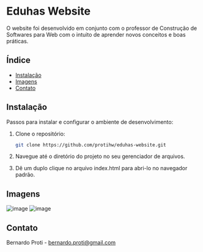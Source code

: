 # Eduhas Website

O website foi desenvolvido em conjunto com o professor de Construção de Softwares para Web com o intuito de aprender novos conceitos e boas práticas.

## Índice

- [Instalação](#instalação)
- [Imagens](#uso)
- [Contato](#contato)

## Instalação

Passos para instalar e configurar o ambiente de desenvolvimento:

1. Clone o repositório:
    ```sh
    git clone https://github.com/protihw/eduhas-website.git
    ```
2. Navegue até o diretório do projeto no seu gerenciador de arquivos.
   
3. Dê um duplo clique no arquivo index.html para abri-lo no navegador padrão.

## Imagens
![image](https://github.com/protihw/eduhas-website/assets/69305991/f3e399ef-cdb6-4a68-9f16-6a276429c2de)
![image](https://github.com/protihw/eduhas-website/assets/69305991/48b2e9e9-7015-4076-9e1c-2581420ec77d)

## Contato

Bernardo Proti - bernardo.proti@gmail.com

